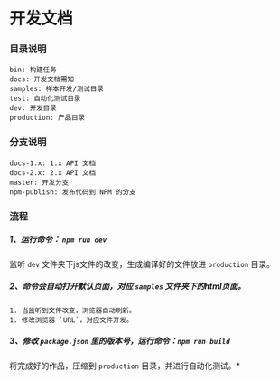 # 开发文档

### 目录说明

    bin: 构建任务
    docs: 开发文档需知
    samples: 样本开发/测试目录
    test: 自动化测试目录
    dev: 开发目录
    production: 产品目录

### 分支说明

    docs-1.x: 1.x API 文档
    docs-2.x: 2.x API 文档
    master: 开发分支
    npm-publish: 发布代码到 NPM 的分支

### 流程

##### 1、运行命令： `npm run dev`
监听 `dev` 文件夹下js文件的改变，生成编译好的文件放进 `production` 目录。

##### 2、命令会自动打开默认页面，对应 `samples` 文件夹下的html页面。
    1. 当监听到文件改变，浏览器自动刷新。
    1. 修改浏览器 `URL`，对应文件开发。

##### 3、修改 `package.json` 里的版本号，运行命令：`npm run build`
将完成好的作品，压缩到 `production` 目录，并进行自动化测试。*



